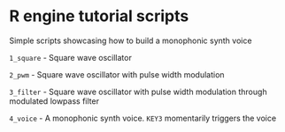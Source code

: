 ---
---

# R engine tutorial scripts

Simple scripts showcasing how to build a monophonic synth voice

`1_square` - Square wave oscillator

`2_pwm` - Square wave oscillator with pulse width modulation

`3_filter` - Square wave oscillator with pulse width modulation through modulated lowpass filter

`4_voice` - A monophonic synth voice. `KEY3` momentarily triggers the voice

